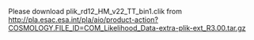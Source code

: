 Please download plik_rd12_HM_v22_TT_bin1.clik from http://pla.esac.esa.int/pla/aio/product-action?COSMOLOGY.FILE_ID=COM_Likelihood_Data-extra-plik-ext_R3.00.tar.gz

